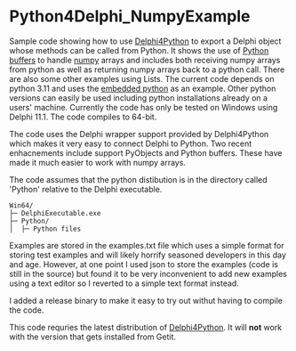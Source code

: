 # Python4Delphi_NumpyExample
Sample code showing how to use [Delphi4Python](https://github.com/pyscripter/python4delphi) to export a Delphi object whose methods can be called from Python. It shows the use of [Python buffers](https://docs.python.org/3/c-api/buffer.html) to handle [numpy](https://numpy.org/) arrays and includes both receiving numpy arrays from python as well as returning numpy arrays back to a python call. There are also some other examples using Lists. The current code depends on python 3.11 and uses the [embedded python](https://www.python.org/downloads/release/python-3119/) as an example. Other python versions can easily be used including python installations already on a users' machine. Currently the code has only be tested on Windows using Delphi 11.1. The code compiles to 64-bit. 

The code uses the Delphi wrapper support provided by Delphi4Python which makes it very easy to connect Delphi to Python. Two recent enhacnements include support PyObjects and Python buffers. These have made it much easier to work with numpy arrays.

The code assumes that the python distibution is in the directory called 'Python' relative to the Delphi executable. 

```      
Win64/
├─ DelphiExecutable.exe
├─ Python/
│  ├─ Python files
```

Examples are stored in the examples.txt file which uses a simple format for storing test examples and will likely horrify seasoned developers in this day and age. However, at one point I used json to store the examples (code is still in the source) but found it to be very inconvenient to add new examples using a text editor so I reverted to a simple text format instead.

I added a release binary to make it easy to try out withut having to compile the code. 

This code requries the latest distribution of [Delphi4Python](https://github.com/pyscripter/python4delphi). It will **not** work with the version that gets installed from Getit. 
